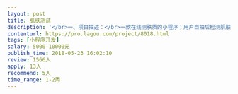 ```yaml
---                
layout: post       
title: 肌肤测试           
description: '</br>一、项目描述：</br>一款在线测肤质的小程序；用户自拍后检测肌肤信息，返还相应结果（测肤质有API接口，自需做数据展示）；然后通过结果给用户推荐相应的护肤产品；用户还可根据自身检测结果生成海报；</br>二、功能点：</br>数据展示；产品推荐（数据匹配）、根据不同类型生成不同海报、等</br>三、可参考APP</br>《今天你真好看》</br>四、人员要求</br>最好是前后都会的全栈性设计师；</br>'     
contenturl: https://pro.lagou.com/project/8018.html      
tags: [小程序开发]            
salary: 5000-10000元          
publish_time: 2018-05-23 16:02:10         
review: 1566人                   
apply: 13人                   
recommend: 5人                   
time_range: 1-2周              
---                 
```

